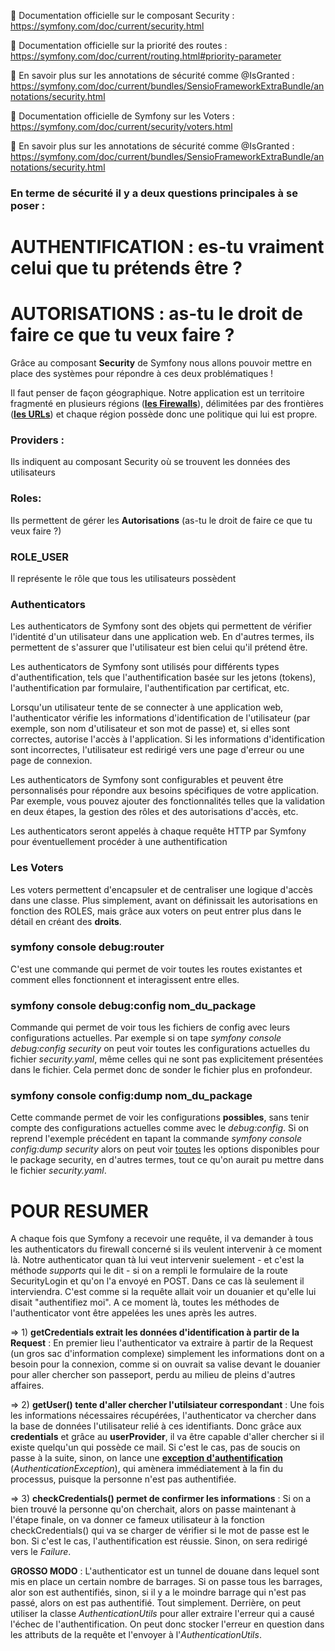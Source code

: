 📖 Documentation officielle sur le composant Security : https://symfony.com/doc/current/security.html 

📖 Documentation officielle sur la priorité des routes : https://symfony.com/doc/current/routing.html#priority-parameter

📖 En savoir plus sur les annotations de sécurité comme @IsGranted : https://symfony.com/doc/current/bundles/SensioFrameworkExtraBundle/annotations/security.html

📖 Documentation officielle de Symfony sur les Voters : https://symfony.com/doc/current/security/voters.html

📖 En savoir plus sur les annotations de sécurité comme @IsGranted : https://symfony.com/doc/current/bundles/SensioFrameworkExtraBundle/annotations/security.html

### En terme de sécurité il y a deux questions principales à se poser :

# AUTHENTIFICATION : es-tu vraiment celui que tu prétends être ? 

# AUTORISATIONS : as-tu le droit de faire ce que tu veux faire ? 

Grâce au composant **Security** de Symfony nous allons pouvoir mettre en place des systèmes pour répondre à ces deux problématiques !

Il faut penser de façon géographique. Notre application est un territoire fragmenté en plusieurs régions (<u>**les Firewalls**</u>), délimitées par des frontières (<u>**les URLs**</u>) et chaque région possède donc une politique qui lui est propre. 


### Providers :
Ils indiquent au composant Security où se trouvent les données des utilisateurs

### Roles:
Ils permettent de gérer les **Autorisations** (as-tu le droit de faire ce que tu veux faire ?)

### ROLE_USER
Il représente le rôle que tous les utilisateurs possèdent

### Authenticators
Les authenticators de Symfony sont des objets qui permettent de vérifier l'identité d'un utilisateur dans une application web. En d'autres termes, ils permettent de s'assurer que l'utilisateur est bien celui qu'il prétend être.

Les authenticators de Symfony sont utilisés pour différents types d'authentification, tels que l'authentification basée sur les jetons (tokens), l'authentification par formulaire, l'authentification par certificat, etc.

Lorsqu'un utilisateur tente de se connecter à une application web, l'authenticator vérifie les informations d'identification de l'utilisateur (par exemple, son nom d'utilisateur et son mot de passe) et, si elles sont correctes, autorise l'accès à l'application. Si les informations d'identification sont incorrectes, l'utilisateur est redirigé vers une page d'erreur ou une page de connexion.

Les authenticators de Symfony sont configurables et peuvent être personnalisés pour répondre aux besoins spécifiques de votre application. Par exemple, vous pouvez ajouter des fonctionnalités telles que la validation en deux étapes, la gestion des rôles et des autorisations d'accès, etc.

Les authenticators seront appelés à chaque requête HTTP par Symfony pour éventuellement procéder à une authentification

### Les Voters
Les voters permettent d'encapsuler et de centraliser une logique d'accès dans une classe. Plus simplement, avant on définissait les autorisations en fonction des ROLES, mais grâce aux voters on peut entrer plus dans le détail en créant des **droits**. 

### symfony console debug:router
C'est une commande qui permet de voir toutes les routes existantes et comment elles fonctionnent et interagissent entre elles.

### symfony console debug:config nom_du_package
Commande qui permet de voir tous les fichiers de config avec leurs configurations actuelles. Par exemple si on tape *symfony console debug:config security* on peut voir toutes les configurations actuelles du fichier *security.yaml*, même celles qui ne sont pas explicitement présentées dans le fichier. Cela permet donc de sonder le fichier plus en profondeur. 

### symfony console config:dump nom_du_package
Cette commande permet de voir les configurations **possibles**, sans tenir compte des configurations actuelles comme avec le *debug:config*. Si on reprend l'exemple précédent en tapant la commande *symfony console config:dump security* alors on peut voir <u>toutes</u> les options disponibles pour le package security, en d'autres termes, tout ce qu'on aurait pu mettre dans le fichier *security.yaml*. 



# POUR RESUMER 

A chaque fois que Symfony a recevoir une requête, il va demander à tous les authenticators du firewall concerné si ils veulent intervenir à ce moment là. Notre authenticator quan tà lui veut intervenir suelement - et c'est la méthode *supports* qui le dit - si on a rempli le formulaire de la route SecurityLogin et qu'on l'a envoyé en POST. Dans ce cas là seulement il interviendra. C'est comme si la requête allait voir un douanier et qu'elle lui disait "authentifiez moi". A ce moment là, toutes les méthodes de l'authenticator vont être appelées les unes après les autres. 

=> 1) **getCredentials extrait les données d'identification à partir de la Request** : En premier lieu l'authenticator va extraire à partir de la Request (un gros sac d'information complexe) simplement les informations dont on a besoin pour la connexion, comme si on ouvrait sa valise devant le douanier pour aller chercher son passeport, perdu au milieu de pleins d'autres affaires. 

=> 2) **getUser() tente d'aller chercher l'utilsiateur correspondant** : Une fois les informations nécessaires récupérées, l'authenticator va chercher dans la base de données l'utilisateur relié à ces identifiants. Donc grâce aux **credentials** et grâce au **userProvider**, il va être capable d'aller chercher si il existe quelqu'un qui possède ce mail. Si c'est le cas, pas de soucis on passe à la suite, sinon, on lance une <u>**exception d'authentification**</u> (*AuthenticationException*), qui amènera immédiatement à la fin du processus, puisque la personne n'est pas authentifiée.

=> 3) **checkCredentials() permet de confirmer les informations** : Si on a bien trouvé la personne qu'on cherchait, alors on passe maintenant à l'étape finale, on va donner ce fameux utilisateur à la fonction checkCredentials() qui va se charger de vérifier si le mot de passe est le bon. Si c'est le cas, l'authentification est réussie. Sinon, on sera redirigé vers le *Failure*. 

**GROSSO MODO** : L'authenticator est un tunnel de douane dans lequel sont mis en place un certain nombre de barrages. Si on passe tous les barrages, alor son est authentifiés, sinon, si il y a le moindre barrage qui n'est pas passé, alors on est pas authentifié. Tout simplement. Derrière, on peut utiliser la classe *AuthenticationUtils* pour aller extraire l'erreur qui a causé l'échec de l'authentification. On peut donc stocker l'erreur en question dans les attributs de la requête et l'envoyer à l'*AuthenticationUtils*. 
